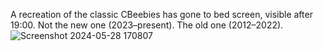 A recreation of the classic CBeebies has gone to bed screen, visible after 19:00. Not the new one (2023–present). The old one (2012–2022).
![Screenshot 2024-05-28 170807](https://github.com/Mehdical-Man/CBeebies-bedtime/assets/77555786/de019db8-8f86-4323-b375-b5d585484f1a)
